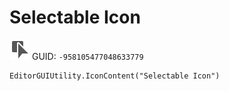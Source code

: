 # Selectable Icon
![](/img/Selectable%20Icon.png)
GUID: `-958105477048633779`
```
EditorGUIUtility.IconContent("Selectable Icon")
```
